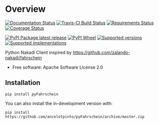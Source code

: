 Overview
========

[![Documentation Status](https://readthedocs.org/projects/pyFahrschein/badge/?style=flat)](https://readthedocs.org/projects/pyFahrschein)
[![Travis-CI Build Status](https://api.travis-ci.org/ancelotpinto/pyFahrschein.svg?branch=master)](https://travis-ci.org/ancelotpinto/pyFahrschein)
[![Requirements Status](https://requires.io/github/ancelotpinto/pyFahrschein/requirements.svg?branch=master)](https://requires.io/github/ancelotpinto/pyFahrschein/requirements/?branch=master)
[![Coverage Status](https://codecov.io/gh/ancelotpinto/pyFahrschein/branch/master/graphs/badge.svg?branch=master)](https://codecov.io/github/ancelotpinto/pyFahrschein)

[![PyPI Package latest release](https://img.shields.io/pypi/v/pyFahrschein.svg)](https://pypi.org/project/pyFahrschein)
[![PyPI Wheel](https://img.shields.io/pypi/wheel/pyFahrschein.svg)](https://pypi.org/project/pyFahrschein)
[![Supported versions](https://img.shields.io/pypi/pyversions/pyFahrschein.svg)](https://pypi.org/project/pyFahrschein)
[![Supported implementations](https://img.shields.io/pypi/implementation/pyFahrschein.svg)](https://pypi.org/project/pyFahrschein)

Python Nakadi Client inspired by
<https://github.com/zalando-nakadi/fahrschein>

-   Free software: Apache Software License 2.0

Installation
------------

    pip install pyFahrschein

You can also install the in-development version with:

    pip install https://github.com/ancelotpinto/pyFahrschein/archive/master.zip
